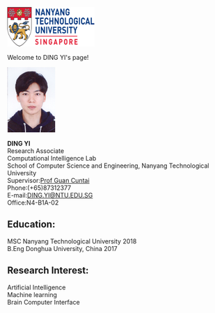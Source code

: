 <img src="https://raw.githubusercontent.com/DINGYISCSE/DINGYISCSE.github.io/master/logo.png" width="200" height="90" alt="Image"/>

Welcome to DING YI's page! 

<img src="https://raw.githubusercontent.com/DINGYISCSE/DINGYISCSE.github.io/master/photo.jpg" width="110" height="150" alt="Image"/>

**DING YI**<br>
Research Associate <br>
Computational Intelligence Lab<br>
School of Computer Science and Engineering, Nanyang Technological University<br>
Supervisor:[Prof Guan Cuntai](http://research.ntu.edu.sg/expertise/academicprofile/Pages/StaffProfile.aspx?ST_EMAILID=CTGUAN)<br>
Phone:(+65)87312377<br>
E-mail:DING.YI@NTU.EDU.SG<br>
Office:N4-B1A-02<br>
## Education:
MSC Nanyang Technological University 2018<br>
B.Eng Donghua University, China 2017
## Research Interest:
Artificial Intelligence<br>
Machine learning<br>
Brain Computer Interface<br>
